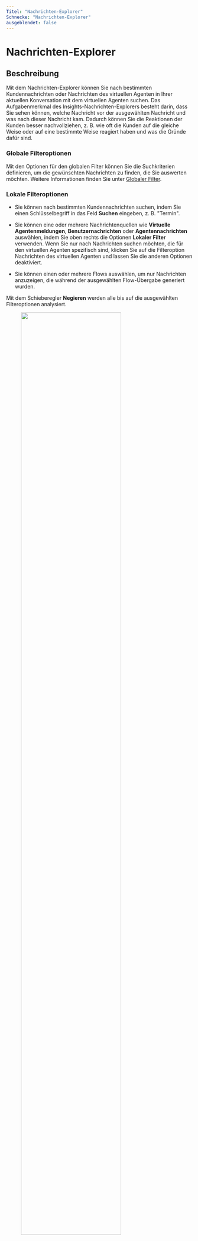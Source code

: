 ```yaml
---
Titel: "Nachrichten-Explorer" 
Schnecke: "Nachrichten-Explorer" 
ausgeblendet: false 
---
```


# Nachrichten-Explorer

## Beschreibung

Mit dem Nachrichten-Explorer können Sie nach bestimmten Kundennachrichten oder Nachrichten des virtuellen Agenten in Ihrer aktuellen Konversation mit dem virtuellen Agenten suchen. 
Das Aufgabenmerkmal des Insights-Nachrichten-Explorers besteht darin, dass Sie sehen können, welche Nachricht vor der ausgewählten Nachricht und was nach dieser Nachricht kam. Dadurch können Sie die Reaktionen der Kunden besser nachvollziehen, z. B. wie oft die Kunden auf die gleiche Weise oder auf eine bestimmte Weise reagiert haben und was die Gründe dafür sind.

### Globale Filteroptionen

Mit den Optionen für den globalen Filter können Sie die Suchkriterien definieren, um die gewünschten Nachrichten zu finden, die Sie auswerten möchten. 
Weitere Informationen finden Sie unter [Globaler Filter](global-filter.md). 

### Lokale Filteroptionen

- Sie können nach bestimmten Kundennachrichten suchen, indem Sie einen Schlüsselbegriff in das Feld **Suchen** eingeben, z. B. "Termin".
  
- Sie können eine oder mehrere Nachrichtenquellen wie **Virtuelle Agentenmeldungen**, **Benutzernachrichten** oder **Agentennachrichten** auswählen, indem Sie oben rechts die Optionen **Lokaler Filter** verwenden.  Wenn Sie nur nach Nachrichten suchen möchten, die für den virtuellen Agenten spezifisch sind, klicken Sie auf die Filteroption Nachrichten des virtuellen Agenten und lassen Sie die anderen Optionen deaktiviert.

- Sie können einen oder mehrere Flows auswählen, um nur Nachrichten anzuzeigen, die während der ausgewählten Flow-Übergabe generiert wurden.

Mit dem Schieberegler **Negieren** werden alle bis auf die ausgewählten Filteroptionen analysiert.

<figure><img class="image-center" src="{{config.site_url}}insights/images/Message_Explorer_n5.svg" width="80%"/><figcaption>Lokaler Filter zur Auswahl von Nachrichtenquellen</figcaption>
  
  
</figure>

!!! Warnung
    Jede Änderung der Filtereinstellungen muss mit **Übernehmen** bestätigt werden, um aktiv zu sein.

<figure><img class="image-center" src="{{config.site_url}}insights/images/Message_Explorer_n6.png" width="80%"/><figcaption>Nachrichten-Explorer mit</figcaption>
  
  
</figure> ausgewählten lokalen Filteroptionen gefiltert <figure><figcaption>Der Nachrichten-Explorer zeigt Nachrichten basierend auf den ausgewählten lokalen Filteroptionen an</figcaption><img class="image-center" src="{{config.site_url}}insights/images/Message_Explorer_n7.png" width="80%"/>
  
  
</figure>

### Nachrichtenrecherche

Klicken Sie auf eine bestimmte Nachricht, und der Nachrichten-Explorer zeigt diese Nachricht ausschließlich in der mittleren Spalte an. Die vorherige Konversation wird in der linken Spalte angezeigt, und die nachfolgende Konversation wird in der rechten Spalte des Nachrichten-Explorers angezeigt.

Verwenden Sie die Bildlaufleisten, um die beiden Nachrichtenspalten mit den Titeln **Zurück** und **Folgen** zu durchlaufen. 

Sie können auch durch die Konversation navigieren, indem Sie Schritt für Schritt auf eine einzelne Nachricht in der Spalte **Zurück** oder **Folgen** klicken. Die ausgewählte Nachricht wird jedes Mal in der mittleren Spalte als **Aktuelle Nachricht** verschoben. In der linken Spalte sehen Sie die Nachricht, die vor der ausgewählten Nachricht kam. In der rechten Spalte wird die Nachricht angezeigt, die auf die ausgewählte Nachricht folgte. 

Die Zahlen, die unter einer Meldung angezeigt werden, geben an, wie oft diese Meldung in einem ausgewählten Zeitraum aufgetreten ist. 

Um wieder zu den gefilterten Nachrichten zurückzukehren, klicken Sie auf das **X**-Symbol in der Spaltenüberschrift mit der Bezeichnung **Aktuelle Nachricht**.

<figure><img class="image-center" src="{{config.site_url}}insights/images/Message_Explorer_n8.svg" width="80%"/><figcaption>Der Meldungs-Explorer zeigt eine ausgewählte Benutzermeldung mit der vorherigen und der folgenden Meldung an</figcaption>
  
  
</figure>

## Mehr Informationen

- [Cognigy Insights](cognigy-insights.md)
- [Globaler Filter](global-filter.md)
- [Dashboard-Übersicht](dashboard-overview.md)
- [Dashboard-Interaktion](dashboard-engagement.md)
- [NLU-Leistung des Dashboards](dashboard-nlu-performance.md)
- [Schritt-Explorer](step-explorer.md)
- [Transkript-Explorer](transcript-explorer.md)
- [Bericht herunterladen](download-report.md)